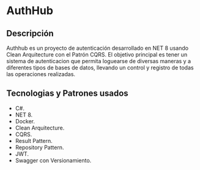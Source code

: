 # AuthHub

## Descripción

Authhub es un proyecto de autenticación desarrollado en NET 8 usando Clean Arquitecture con el Patrón CQRS.
El objetivo principal es tener un sistema de autenticacion que permita loguearse de diversas maneras y a diferentes tipos de bases de datos,
llevando un control y registro de todas las operaciones realizadas.

## Tecnologias y Patrones usados

- C#.
- NET 8.
- Docker.
- Clean Arquitecture.
- CQRS.
- Result Pattern.
- Repository Pattern.
- JWT.
- Swagger con Versionamiento.
